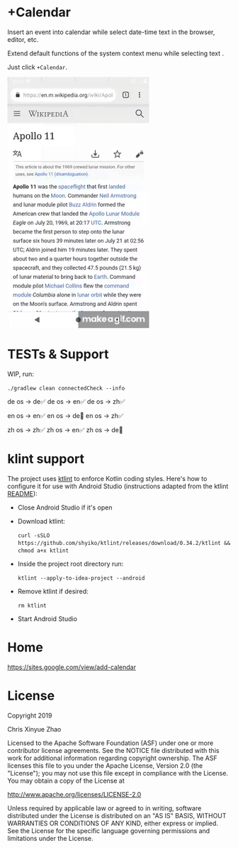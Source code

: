 +Calendar
======

Insert an event into calendar while select date-time text in the browser, editor, etc.

Extend  default functions of the system context menu while selecting text .

Just click `+Calendar`.

[![preview](medium/preview.gif)](https://lnkd.in/d2Gys7K)

# TESTs & Support

WIP, run:

`./gradlew clean connectedCheck --info`

de os -> de✅
de os -> en✅
de os -> zh✅

en os -> en✅
en os -> de💨
en os -> zh✅

zh os -> zh✅
zh os -> en✅
zh os -> de💨

# klint support

The project uses [ktlint](https://ktlint.github.io/) to enforce Kotlin coding styles.
Here's how to configure it for use with Android Studio (instructions adapted
from the ktlint [README](https://github.com/shyiko/ktlint/blob/master/README.md)):

- Close Android Studio if it's open

- Download ktlint:

  `curl -sSLO https://github.com/shyiko/ktlint/releases/download/0.34.2/ktlint && chmod a+x ktlint`

- Inside the project root directory run:

  `ktlint --apply-to-idea-project --android`

- Remove ktlint if desired:

  `rm ktlint`

- Start Android Studio

# Home

https://sites.google.com/view/add-calendar

# License

Copyright 2019  

Chris Xinyue Zhao

Licensed to the Apache Software Foundation (ASF) under one or more contributor license agreements. See the NOTICE file distributed with this work for additional information regarding copyright ownership. The ASF licenses this file to you under the Apache License, Version 2.0 (the "License"); you may not use this file except in compliance with the License. You may obtain a copy of the License at

http://www.apache.org/licenses/LICENSE-2.0

Unless required by applicable law or agreed to in writing, software distributed under the License is distributed on an "AS IS" BASIS, WITHOUT WARRANTIES OR CONDITIONS OF ANY KIND, either express or implied. See the License for the specific language governing permissions and limitations under the License.